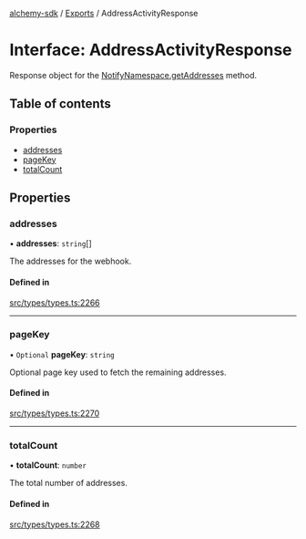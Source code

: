[alchemy-sdk](../README.md) / [Exports](../modules.md) / AddressActivityResponse

# Interface: AddressActivityResponse

Response object for the [NotifyNamespace.getAddresses](../classes/NotifyNamespace.md#getaddresses) method.

## Table of contents

### Properties

- [addresses](AddressActivityResponse.md#addresses)
- [pageKey](AddressActivityResponse.md#pagekey)
- [totalCount](AddressActivityResponse.md#totalcount)

## Properties

### addresses

• **addresses**: `string`[]

The addresses for the webhook.

#### Defined in

[src/types/types.ts:2266](https://github.com/alchemyplatform/alchemy-sdk-js/blob/4483414/src/types/types.ts#L2266)

___

### pageKey

• `Optional` **pageKey**: `string`

Optional page key used to fetch the remaining addresses.

#### Defined in

[src/types/types.ts:2270](https://github.com/alchemyplatform/alchemy-sdk-js/blob/4483414/src/types/types.ts#L2270)

___

### totalCount

• **totalCount**: `number`

The total number of addresses.

#### Defined in

[src/types/types.ts:2268](https://github.com/alchemyplatform/alchemy-sdk-js/blob/4483414/src/types/types.ts#L2268)

